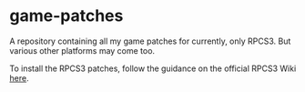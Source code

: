 # game-patches
A repository containing all my game patches for currently, only RPCS3. But various other platforms may come too.

To install the RPCS3 patches, follow the guidance on the official RPCS3 Wiki [here](https://wiki.rpcs3.net/index.php?title=Help:Game_Patches#:~:text=boot%20the%20game.-,Manually%20adding%20custom%20patches,-edit).
